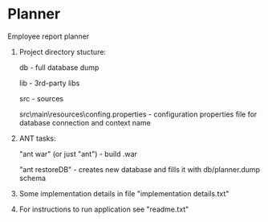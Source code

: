 Planner
=======

Employee report planner

1. Project directory stucture:

	db - full database dump

	lib - 3rd-party libs

	src - sources

	src\main\resources\confing.properties - configuration properties file for database connection and context name

2. ANT tasks:
	
	"ant war" (or just "ant") - build .war
	
	"ant restoreDB" - creates new database and fills it with db/planner.dump schema

3. Some implementation details in file "implementation details.txt"

4. For instructions to run application see "readme.txt"
